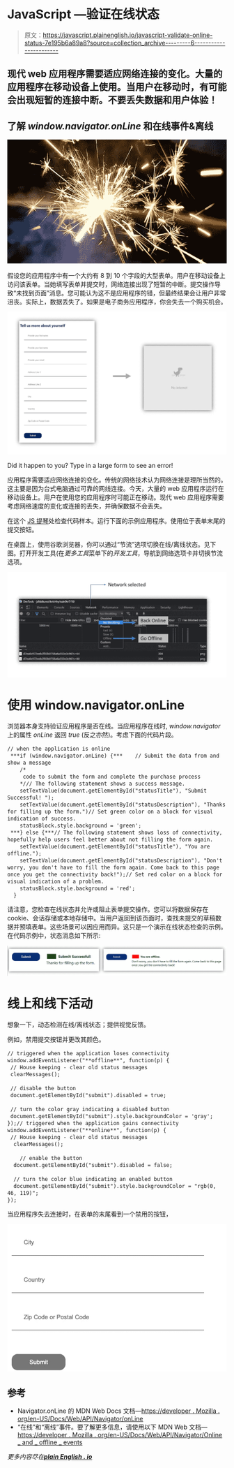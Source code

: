 # JavaScript —验证在线状态

> 原文：<https://javascript.plainenglish.io/javascript-validate-online-status-7e195b6a89a8?source=collection_archive---------6----------------------->

## 现代 web 应用程序需要适应网络连接的变化。大量的应用程序在移动设备上使用。当用户在移动时，有可能会出现短暂的连接中断。不要丢失数据和用户体验！

## 了解 *window.navigator.onLine* 和在线事件&离线

![](img/37537ddaf326965915ed7ed3b817b8c8.png)

假设您的应用程序中有一个大约有 8 到 10 个字段的大型表单。用户在移动设备上访问该表单。当她填写表单并提交时，网络连接出现了短暂的中断。提交操作导致“未找到页面”消息。您可能认为这不是应用程序的错，但最终结果会让用户非常沮丧。实际上，数据丢失了。如果是电子商务应用程序，你会失去一个购买机会。

![](img/6b0fbfccf8c079d47204c4c888456313.png)

Did it happen to you? Type in a large form to see an error!

应用程序需要适应网络连接的变化。传统的网络技术认为网络连接是理所当然的。这主要是因为台式电脑通过可靠的网线连接。今天，大量的 web 应用程序运行在移动设备上。用户在使用您的应用程序时可能正在移动。现代 web 应用程序需要考虑网络速度的变化或连接的丢失，并确保数据不会丢失。

在这个 [JS 提琴](https://jsfiddle.net/kvkirthy/xukr0tv7/)处检查代码样本。运行下面的示例应用程序。使用位于表单末尾的提交按钮。

在桌面上，使用谷歌浏览器，你可以通过“节流”选项切换在线/离线状态。见下图。打开开发工具(在*更多工具*菜单下的*开发工具*，导航到网络选项卡并切换节流选项。

![](img/cda06aa3897ff89f376bf0814d345263.png)

# 使用 window.navigator.onLine

浏览器本身支持验证应用程序是否在线。当应用程序在线时, *window.navigator* 上的属性 *onLine* 返回 *true* (反之亦然)。考虑下面的代码片段。

```
// when the application is online
 ***if (window.navigator.onLine) {***    // Submit the data from and show a message
    /*
     code to submit the form and complete the purchase process
    */// The following statement shows a success message.
    setTextValue(document.getElementById("statusTitle"), "Submit Successful! ");
    setTextValue(document.getElementById("statusDescription"), "Thanks for filling up the form.")// Set green color on a block for visual indication of success.
    statusBlock.style.background = 'green';
 ***} else {***// The following statement shows loss of connectivity, hopefully help users feel better about not filling the form again.
    setTextValue(document.getElementById("statusTitle"), "You are offline.");
    setTextValue(document.getElementById("statusDescription"), "Don't worry, you don't have to fill the form again. Come back to this page once you get the connectivity back!");// Set red color on a block for visual indication of a problem.
    statusBlock.style.background = 'red';
  }
```

请注意，您检查在线状态并允许或阻止表单提交操作。您可以将数据保存在 cookie、会话存储或本地存储中。当用户返回到该页面时，查找未提交的草稿数据并预填表单。这些场景可以因应用而异。这只是一个演示在线状态检查的示例。在代码示例中，状态消息如下所示:

![](img/b28984486853bd5c16ea7d936efd759b.png)

# 线上和线下活动

想象一下，动态检测在线/离线状态；提供视觉反馈。

例如，禁用提交按钮并更改其颜色。

```
// triggered when the application loses connectivity
window.addEventListener("**offline**", function(p) {
 // House keeping - clear old status messages
 clearMessages();

 // disable the button
 document.getElementById("submit").disabled = true;

 // turn the color gray indicating a disabled button
 document.getElementById("submit").style.backgroundColor = 'gray';
});// triggered when the application gains connectivity
window.addEventListener("**online**", function(p) {
 // House keeping - clear old status messages
  clearMessages();

    // enable the button
  document.getElementById("submit").disabled = false;

  // turn the color blue indicating an enabled button
  document.getElementById("submit").style.backgroundColor = "rgb(0, 46, 119)";
});
```

当应用程序失去连接时，在表单的末尾看到一个禁用的按钮，

![](img/c03c388061870a73cb294bda2005e2b8.png)

## 参考

*   Navigator.onLine 的 MDN Web Docs 文档—[https://developer . Mozilla . org/en-US/Docs/Web/API/Navigator/onLine](https://developer.mozilla.org/en-US/docs/Web/API/Navigator/onLine)
*   “在线”和“离线”事件。要了解更多信息，请使用以下 MDN Web 文档—[https://developer . Mozilla . org/en-US/Docs/Web/API/Navigator/Online _ and _ offline _ events](https://developer.mozilla.org/en-US/docs/Web/API/Navigator/Online_and_offline_events)

*更多内容尽在*[***plain English . io***](http://plainenglish.io)